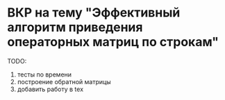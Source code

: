 # ВКР на тему "Эффективный алгоритм приведения операторных матриц по строкам"

TODO:
1. тесты по времени
2. построение обратной матрицы
3. добавить работу в tex
